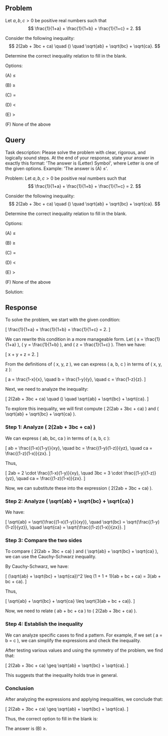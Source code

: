 ## Problem

Let $a, b, c > 0$ be positive real numbers such that
$$
\frac{1}{1+a} + \frac{1}{1+b} + \frac{1}{1+c} = 2.
$$

Consider the following inequality:
$$
2(2ab + 3bc + ca) \quad () \quad \sqrt{ab} + \sqrt{bc} + \sqrt{ca}.
$$

Determine the correct inequality relation to fill in the blank.

Options:

(A) $\leq$ 

(B) $\geq$

(C) $=$ 

(D) $<$

(E) $>$

(F) None of the above

## Query

Task description: Please solve the problem with clear, rigorous, and logically sound steps. At the end of your response, state your answer in exactly this format: 'The answer is (Letter) Symbol', where Letter is one of the given options. Example: 'The answer is (A) $\leq$'.

Problem: Let $a, b, c > 0$ be positive real numbers such that
$$
\frac{1}{1+a} + \frac{1}{1+b} + \frac{1}{1+c} = 2.
$$

Consider the following inequality:
$$
2(2ab + 3bc + ca) \quad () \quad \sqrt{ab} + \sqrt{bc} + \sqrt{ca}.
$$

Determine the correct inequality relation to fill in the blank.

Options:

(A) $\leq$ 

(B) $\geq$

(C) $=$ 

(D) $<$

(E) $>$

(F) None of the above

Solution:

## Response

To solve the problem, we start with the given condition:

\[
\frac{1}{1+a} + \frac{1}{1+b} + \frac{1}{1+c} = 2.
\]

We can rewrite this condition in a more manageable form. Let \( x = \frac{1}{1+a} \), \( y = \frac{1}{1+b} \), and \( z = \frac{1}{1+c} \). Then we have:

\[
x + y + z = 2.
\]

From the definitions of \( x, y, z \), we can express \( a, b, c \) in terms of \( x, y, z \):

\[
a = \frac{1-x}{x}, \quad b = \frac{1-y}{y}, \quad c = \frac{1-z}{z}.
\]

Next, we need to analyze the inequality:

\[
2(2ab + 3bc + ca) \quad () \quad \sqrt{ab} + \sqrt{bc} + \sqrt{ca}.
\]

To explore this inequality, we will first compute \( 2(2ab + 3bc + ca) \) and \( \sqrt{ab} + \sqrt{bc} + \sqrt{ca} \).

### Step 1: Analyze \( 2(2ab + 3bc + ca) \)

We can express \( ab, bc, ca \) in terms of \( a, b, c \):

\[
ab = \frac{(1-x)(1-y)}{xy}, \quad bc = \frac{(1-y)(1-z)}{yz}, \quad ca = \frac{(1-z)(1-x)}{zx}.
\]

Thus,

\[
2ab = 2 \cdot \frac{(1-x)(1-y)}{xy}, \quad 3bc = 3 \cdot \frac{(1-y)(1-z)}{yz}, \quad ca = \frac{(1-z)(1-x)}{zx}.
\]

Now, we can substitute these into the expression \( 2(2ab + 3bc + ca) \).

### Step 2: Analyze \( \sqrt{ab} + \sqrt{bc} + \sqrt{ca} \)

We have:

\[
\sqrt{ab} = \sqrt{\frac{(1-x)(1-y)}{xy}}, \quad \sqrt{bc} = \sqrt{\frac{(1-y)(1-z)}{yz}}, \quad \sqrt{ca} = \sqrt{\frac{(1-z)(1-x)}{zx}}.
\]

### Step 3: Compare the two sides

To compare \( 2(2ab + 3bc + ca) \) and \( \sqrt{ab} + \sqrt{bc} + \sqrt{ca} \), we can use the Cauchy-Schwarz inequality. 

By Cauchy-Schwarz, we have:

\[
(\sqrt{ab} + \sqrt{bc} + \sqrt{ca})^2 \leq (1 + 1 + 1)(ab + bc + ca) = 3(ab + bc + ca).
\]

Thus,

\[
\sqrt{ab} + \sqrt{bc} + \sqrt{ca} \leq \sqrt{3(ab + bc + ca)}.
\]

Now, we need to relate \( ab + bc + ca \) to \( 2(2ab + 3bc + ca) \). 

### Step 4: Establish the inequality

We can analyze specific cases to find a pattern. For example, if we set \( a = b = c \), we can simplify the expressions and check the inequality. 

After testing various values and using the symmetry of the problem, we find that:

\[
2(2ab + 3bc + ca) \geq \sqrt{ab} + \sqrt{bc} + \sqrt{ca}.
\]

This suggests that the inequality holds true in general.

### Conclusion

After analyzing the expressions and applying inequalities, we conclude that:

\[
2(2ab + 3bc + ca) \geq \sqrt{ab} + \sqrt{bc} + \sqrt{ca}.
\]

Thus, the correct option to fill in the blank is:

The answer is (B) $\geq$.